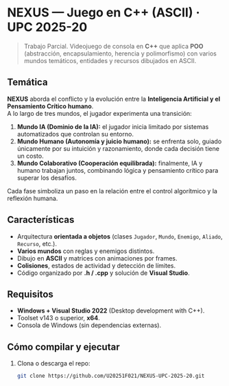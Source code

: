 # NEXUS — Juego en C++ (ASCII) · UPC 2025-20

> Trabajo Parcial. Videojuego de consola en **C++** que aplica **POO** (abstracción, encapsulamiento, herencia y polimorfismo) con varios mundos temáticos, entidades y recursos dibujados en ASCII.

## Temática

**NEXUS** aborda el conflicto y la evolución entre la **Inteligencia Artificial y el Pensamiento Crítico humano**.  
A lo largo de tres mundos, el jugador experimenta una transición:

1. **Mundo IA (Dominio de la IA):** el jugador inicia limitado por sistemas automatizados que controlan su entorno.  
2. **Mundo Humano (Autonomía y juicio humano):** se enfrenta solo, guiado únicamente por su intuición y razonamiento, donde cada decisión tiene un costo.  
3. **Mundo Colaborativo (Cooperación equilibrada):** finalmente, IA y humano trabajan juntos, combinando lógica y pensamiento crítico para superar los desafíos.

Cada fase simboliza un paso en la relación entre el control algorítmico y la reflexión humana.

## Características
- Arquitectura **orientada a objetos** (clases `Jugador`, `Mundo`, `Enemigo`, `Aliado`, `Recurso`, etc.).
- **Varios mundos** con reglas y enemigos distintos.
- Dibujo en **ASCII** y matrices con animaciones por frames.
- **Colisiones**, estados de actividad y detección de límites.
- Código organizado por **.h / .cpp** y solución de **Visual Studio**.

## Requisitos
- **Windows + Visual Studio 2022** (Desktop development with C++).
- Toolset v143 o superior, **x64**.
- Consola de Windows (sin dependencias externas).

## Cómo compilar y ejecutar
1. Clona o descarga el repo:
   ```bash
   git clone https://github.com/U20251F021/NEXUS-UPC-2025-20.git
